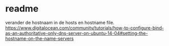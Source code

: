 # readme
verander de hostnaam in de hosts en hostname file.
https://www.digitalocean.com/community/tutorials/how-to-configure-bind-as-an-authoritative-only-dns-server-on-ubuntu-14-04#setting-the-hostname-on-the-name-servers